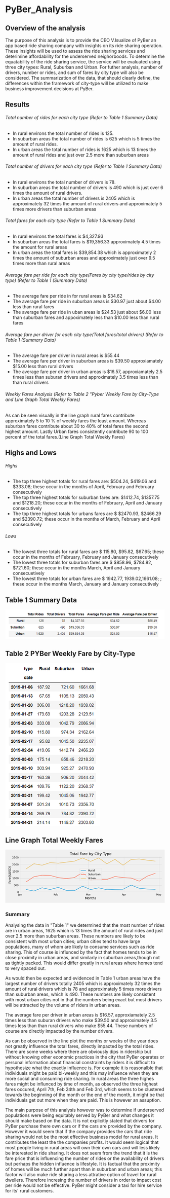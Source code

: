 # PyBer_Analysis

## Overview of the analysis 
The purpose of this analysis is to provide the CEO V.Isualize of PyBer an app based ride sharing company with insights on its ride sharing operation.  These insights will be used to assess the ride sharing services and deterimine affordability for the underserved neighorboods.  To determine the equatability of the ride sharing service, the service will be evaluated using three city types: Rural, Suburban and Urban.  For futher analysis, number of drivers, number or rides, and sum of fares by city type will also be considered.  The summarization of the data, that should clearly define, the differences within the framework of city-type will be utilized to make business improvement decisions at PyBer. 

## Results 
###### Total number of rides for each city type (Refer to Table 1 Summary Data)
  * In rural environs the total number of rides is 125. 
  * In suburban areas the total number of rides is 625 which is 5 times the amount of rural rides.
  * In urban areas the total number of rides is 1625 which is 13 times the amount of rural rides and just over 2.5 more than suburban areas

 ###### Total number of drivers for each city type (Refer to Table 1 Summary Data)
  * In rural environs the total number of drivers is 78. 
  * In suburban areas the total number of drivers is 490 which is just over 6 times the amount of rural drivers.
  * In urban areas the total number of drivers is 2405 which is approximately 32 times the amount of rural drivers and approximately 5 times more drivers than suburban areas

 ###### Total fares for each city type (Refer to Table 1 Summary Data)
 * In rural environs the total fares is $4,327.93
 * In suburban areas the total fares is $19,356.33 approximately 4.5 times the amount for rural areas 
 * In urban areas the total fares is $39,854.38 which is approximately 2 times the amount of suburban areas and approximately just over 9.5 times more than rural areas 

 ###### Average fare per ride for each city type(Fares by city type/rides by city type) (Refer to Table 1 (Summary Data)
 * The average fare per ride in for rural areas is $34.62
 * The average fare per ride in suburban areas is $30.97 just about $4.00 less than rural fares
 * The average fare per ride in uban areas is $24.53 just about $6.00 less than suburban fares and appoximately less than $10.00 less than rural fares
 
 ###### Average fare per driver for each city type(Total fares/total drivers) (Refer to Table 1 (Summary Data)
  * The average fare per driver in rural areas is $55.44
  * The average fare per driver in suburban areas is $39.50 approxiamately $15.00 less than rural drivers
  * The average fare per driver in urban areas is $16.57, approxiamately 2.5 times less than suburan drivers and approximately 3.5 times less than than rural drivers

###### Weekly Fares Analysis (Refer to Table 2 "Pyber Weekly Fare by City-Type and Line Graph Total Weekly Fares)
  As can be seen visually in the line graph rural fares contribute approximately 5 to 10 % of weekly fares the least amount. Whereas suburban fares contribute about 30 to 40%     of total fares the second highest amount. Lastly Urban fares consistently contribute 90 to 100 percent of the total fares.(Line Graph Total Weekly Fares)
## Highs and Lows

###### Highs
  * The top three highest totals for rural fares are: $504.24, $419.06 and $333.08; these occur in the months of April, February and February consecutively 
  * The top three highest totals for suburban fares are: $1412.74, $1357.75 and $1218.20; these occur in the months of February, April and January consecutively
  * The top three highest totals for urbans fares are $ $2470.93, $2466.29 and $2390.72; these occur in the months of March, February and April consecutively
 ###### Lows
  * The lowest three totals for rural fares are $ 115.80, $95.82, $67.65; these occur in the months of February, February and January consecutively
  * The lowest three totals for suburban fares are $ $858.96, $784.82, $721.60; these occur in the months March, April and January consecuetively 
  * The lowest three totals for urban fares are $ 1942.77, $1939.02,$1661.08; ; these occur in the months March, January and January consecutively

 ## Table 1 Summary Data
 ![Summary Data](https://github.com/wallaceportia/PyBer_Analysis/blob/main/Resources/PYBer_Summary_Data.PNG)
 
 ## Table 2 PYBer Weekly Fare by City-Type 
 ![Weekly Fares](https://github.com/wallaceportia/PyBer_Analysis/blob/main/Resources/Week_fares_by_city_type.PNG)
 
 ## Line Graph Total Weekly Fares   
  ![PyBer Fare Summary](https://github.com/wallaceportia/PyBer_Analysis/blob/main/Analysis/PyBer_fare_summary.png)
  
### Summary
Analysing the data in "Table 1"  we determined that the most number of rides are in urban areas, 1625 which is 13 times the amount of rural rides and just over 2.5 more than suburban areas. These numbers are likely to be consistent with most urban cities; urban cities tend to have large populations, many of whom are likely to consume services such as ride sharing. This of course is influnced by the fact that homes tends to be in close proximity in urban areas, and similarly in suburban areas,though not as tightly packed. This would differ greatly in rural areas where homes tend to very spaced out.

As would then be expected and evidenced in Table 1 urban areas have the largest number of drivers totally 2405 which is approximately 32 times the amount of rural drivers which is 78 and approximately 5 times more drivers than suburban areas, which is 490. These numbers are likely consistent with most urban cities not in that the numbers being exact but most drivers will be attracted by the volume of riders in urban areas. 

The average fare per driver in urban areas is $16.57, approxiamately 2.5 times less than suburan drivers who make $39.50 and approximately 3.5 times less than than rural drivers who make $55.44. These numbers of course are directly impacted by the number drivers. 

As can be observed in the line plot the months or weeks of the year does not greatly influence the total fares, directly impacted by the total rides. There are some weeks where there are obviously dips in ridership but without knowing other economic practices in the city that PyBer operates or personal information about financial constraints by riders it is difficult to hypothesize what the exactly influence is.  For example it is reasonalble that individuals might be paid bi-weekly and this may influence when they are more social and consuming ride sharing. In rural areas the three highes fares might be influnced by time of month, as observed the three highest fares occured, April 7th, Feb 24th and Feb 3rd, which seems to be clustered towards the beginning of the month or the end of the month, it might be that individuals get out more when they are paid.  This is however an assuption. 

The main purpose of this analysis however was to determine if underserved populations were being equitably served by PyBer and what changes it should make based on the data. It is not explicitly stated that drivers for PyBer purchase there own cars or if the cars are provided by the company.  However it would seem that if the company provides the cars that ride sharing would not be the most effective business model for rural areas. It contributes the least the the companies profits.  It would seem logical that most people living in rural areas will own their own cars and will less likely be interested in ride sharing.  It does not seem from the trend that it is the fare price that is influencing the number of rides or the availability of drivers but perhaps the hidden influence is lifestyle. It is factual that the proximity of homes will be much further apart than in suburban and urban areas; this factor will also make ride sharing a less attrative option of travel for rural dwellers. Therefore incresing the number of drivers in order to impact cost per ride would not be effective. PyBer might consider a taxi for hire service for its' rural customers. 
